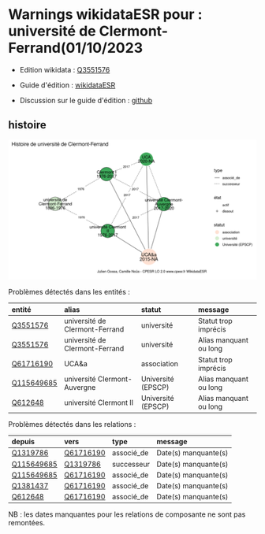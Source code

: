 Warnings wikidataESR pour : université de Clermont-Ferrand(01/10/2023
================

- Edition wikidata : [Q3551576](https://www.wikidata.org/wiki/Q3551576)
- Guide d'édition : [wikidataESR](https://github.com/cpesr/wikidataESR/)

- Discussion sur le guide d'édition : [github](https://github.com/cpesr/wikidataESR/issues)



## histoire 

![Graphique non généré](Q3551576-histoire.png) 

Problèmes détectés dans les entités :

|entité                                                 |alias                          |statut             |message                |
|:------------------------------------------------------|:------------------------------|:------------------|:----------------------|
|[Q3551576](https://www.wikidata.org/wiki/Q3551576)     |université de Clermont-Ferrand |université         |Statut trop imprécis   |
|[Q3551576](https://www.wikidata.org/wiki/Q3551576)     |université de Clermont-Ferrand |université         |Alias manquant ou long |
|[Q61716190](https://www.wikidata.org/wiki/Q61716190)   |UCA&a                          |association        |Statut trop imprécis   |
|[Q115649685](https://www.wikidata.org/wiki/Q115649685) |université Clermont-Auvergne   |Université (EPSCP) |Alias manquant ou long |
|[Q612648](https://www.wikidata.org/wiki/Q612648)       |université Clermont II         |Université (EPSCP) |Alias manquant ou long |

Problèmes détectés dans les relations :

|depuis                                                 |vers                                                 |type       |message              |
|:------------------------------------------------------|:----------------------------------------------------|:----------|:--------------------|
|[Q1319786](https://www.wikidata.org/wiki/Q1319786)     |[Q61716190](https://www.wikidata.org/wiki/Q61716190) |associé_de |Date(s) manquante(s) |
|[Q115649685](https://www.wikidata.org/wiki/Q115649685) |[Q1319786](https://www.wikidata.org/wiki/Q1319786)   |successeur |Date(s) manquante(s) |
|[Q115649685](https://www.wikidata.org/wiki/Q115649685) |[Q61716190](https://www.wikidata.org/wiki/Q61716190) |associé_de |Date(s) manquante(s) |
|[Q1381437](https://www.wikidata.org/wiki/Q1381437)     |[Q61716190](https://www.wikidata.org/wiki/Q61716190) |associé_de |Date(s) manquante(s) |
|[Q612648](https://www.wikidata.org/wiki/Q612648)       |[Q61716190](https://www.wikidata.org/wiki/Q61716190) |associé_de |Date(s) manquante(s) |

NB : les dates manquantes pour les relations de composante ne sont pas remontées. 

